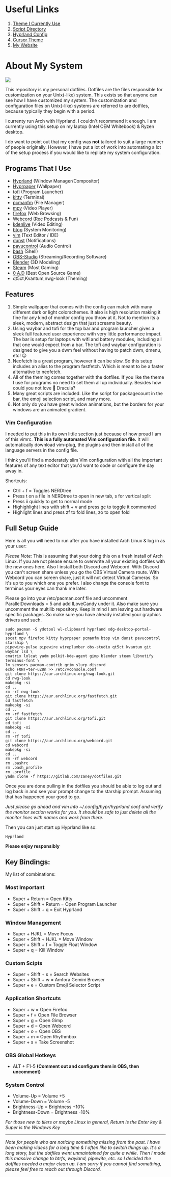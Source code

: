 # Useful Links
1. [Theme I Currently Use](https://draculatheme.com/)
2. [Script Directory](.local/bin)
3. [Hyprland Config](.config/hypr/hyprland.conf)
4. [Cursor Theme](.icons/GoogleDot-Blue)
5. [My Website](https://zaney.org/)

# About My System
![](.config/demo.png)

This repository is my personal dotfiles. Dotfiles are the files responsible for customization on your Unix(-like) system. This exists so that anyone can see how I have customized my system. The customization and configuration files on Unix(-like) systems are referred to are dotfiles, because typically they begin with a period.

I currenty run Arch with Hyprland. I couldn't recommend it enough. I am currently using this setup on my laptop (Intel OEM Whitebook) & Ryzen desktop.

I do want to point out that my config was **not** tailored to suit a large number of people originally. However, I have put a lot of work into automating a lot of the setup process if you would like to repliate my system configuration.

## Programs That I Use
- [Hyprland](https://hyprland.org/) (Window Manager/Compositor)
- [Hyprpaper](https://github.com/hyprwm/hyprpaper) (Wallpaper)
- [tofi](https://github.com/philj56/tofi) (Program Launcher)
- [kitty](https://github.com/kovidgoyal/kitty) (Terminal)
- [pcmanfm](https://github.com/lxde/pcmanfm) (File Manager)
- [mpv](https://mpv.io/) (Video Player)
- [firefox](https://www.mozilla.org/en-US/firefox/new/) (Web Browsing)
- [Webcord](https://github.com/SpacingBat3/WebCord) (Rec Podcasts & Fun)
- [kdenlive](https://kdenlive.org/en/) (Video Editing)
- [btop](https://github.com/aristocratos/btop) (System Monitoring)
- [vim](https://www.vim.org/) (Text Editor / IDE)
- [dunst](https://github.com/dunst-project/dunst) (Notifications)
- [pavucontrol](https://freedesktop.org/software/pulseaudio/pavucontrol/) (Audio Control)
- [bash](https://www.gnu.org/software/bash/) (Shell)
- [OBS-Studio](https://obsproject.com/) (Streaming/Recording Software)
- [Blender](https://www.blender.org/) (3D Modeling)
- [Steam](https://store.steampowered.com/) (Most Gaming)
- [0 A.D](https://play0ad.com/) (Best Open Source Game)
- qt5ct,Kvantum,nwg-look (Theming)

## Features

1. Simple wallpaper that comes with the config can match with many different dark or light colorschemes. It also is high resolution making it fine for any kind of monitor config you throw at it. Not to mention its a sleek, modern, abstract design that just screams beauty.
2. Using waybar and tofi for the top bar and program launcher gives a sleek full featured user experience with very little performance impact. The bar is setup for laptops with wifi and battery modules, including all that one would expect from a bar. The tofi and waybar configuration is designed to give you a dwm feel without having to patch dwm, dmenu, etc! 😉
3. Neofetch is a great program, however it can be slow. So this setup includes an alias to the program fastfetch. Which is meant to be a faster alternative to neofetch.
4. All of the theming comes together with the dotfiles. If you like the theme I use for programs no need to set them all up individually. Besides how could you not love 🧛 Dracula? 
5. Many great scripts are included. Like the script for packagecount in the bar, the emoji selection script, and many more. 
6. Not only do you have great window animations, but the borders for your windows are an animated gradient. 

### Vim Configuration

I needed to put this in its own little section just because of how proud I am of this vimrc. **This is a fully automated Vim configuration file.** It will automatically download vim-plug, the plugins and then install all of the language servers in the config file. 

I think you'll find a moderately slim Vim configuration with all the important features of any text editor that you'd want to code or configure the day away in. 

Shortcuts:
- Ctrl + f = Toggles NERDtree
- Press t on a file in NERDtree to open in new tab, s for vertical split
- Press ii quickly to get to normal mode
- Highighlight lines with shift + v and press gc to toggle it commented
- Highlight lines and press zf to fold lines, zo to open fold

## Full Setup Guide
Here is all you will need to run after you have installed Arch Linux & log in as your user:

*Please Note:* This is assuming that your doing this on a fresh install of Arch Linux. If you are not please ensure to overwrite all your existing dotfiles with the new ones here. Also I install both Discord and Webcord. With Discord you can't screen share unless you go the OBS Virtual Camera route. With Webcord you can screen share, just it will not detect Virtual Cameras. So it's up to you which one you prefer. I also change the console font to terminus your eyes can thank me later.

Please go into your /etc/pacman.conf file and uncomment ParallelDownloads = 5 and add ILoveCandy under it. Also make sure you uncomment the multilib repository. Keep in mind I am leaving out hardware specific packages. So make sure you have already installed your graphics drivers and such.

    sudo pacman -S ydotool wl-clipboard hyprland xdg-desktop-portal-hyprland \
    socat mpv firefox kitty hyprpaper pcmanfm btop vim dunst pavucontrol starship \
    pipewire-pulse pipewire wireplumber obs-studio qt5ct kvantum git waybar lsd \
    cmatrix lolcat yadm polkit-kde-agent gimp blender steam libnotify terminus-font \
    lm_sensors pacman-contrib grim slurp discord
    echo FONT=ter-u28n >> /etc/vconsole.conf
    git clone https://aur.archlinux.org/nwg-look.git
    cd nwg-look
    makepkg -si
    cd ..
    rm -rf nwg-look
    git clone https://aur.archlinux.org/fastfetch.git
    cd fastfetch
    makepkg -si
    cd ..
    rm -rf fastfetch
    git clone https://aur.archlinux.org/tofi.git
    cd tofi
    makepkg -si
    cd ..
    rm -rf tofi
    git clone https://aur.archlinux.org/webcord.git
    cd webcord
    makepkg -si
    cd ..
    rm -rf webcord
    rm .bashrc
    rm .bash_profile
    rm .profile
    yadm clone -f https://gitlab.com/zaney/dotfiles.git

Once you are done pulling in the dotfiles you should be able to log out and log back in and see your prompt change to the starship prompt. Assuming that has happened your good to go.

*Just please go ahead and vim into ~/.config/hypr/hyprland.conf and verify the monitor section works for you. It should be safe to just delete all the monitor lines with names and work from there.* 

Then you can just start up Hyprland like so:

    Hyprland

**Please enjoy responsibly**

## Key Bindings:

My list of combinations:

### Most Important
- Super + Return = Open Kitty
- Super + Shift + Return = Open Program Launcher
- Super + Shift + q = Exit Hyprland
### Window Management
- Super + HJKL = Move Focus
- Super + Shift + HJKL = Move Window
- Super + Shift + f = Toggle Float Window
- Super + q = Kill Window
### Custom Scipts
- Super + Shift + s = Search Websites
- Super + Shift + w = Amfora Gemini Browser
- Super + e = Custom Emoji Selector Script 
### Application Shortcuts
- Super + w = Open Firefox
- Super + f = Open File Browser
- Super + g = Open Gimp
- Super + d = Open Webcord
- Super + o = Open OBS
- Super + m = Open Rhythmbox
- Super + s = Take Screenshot
### OBS Global Hotkeys
- ALT + F1-5 **(Comment out and configure them in OBS, then uncomment)**
### System Control
- Volume-Up = Volume +5
- Volume-Down = Volume -5
- Brightness-Up = Brightness +10%
- Brightness-Down = Brightness -10%

*For those new to tilers or maybe Linux in general, Return is the Enter key & Super is the Windows Key*

---

*Note for people who are noticing something missing from the past. I have been making videos for a long time & I often like to switch things up. It's a long story, but the dotfiles went unmaintained for quite a while. Then I made this massive change to btrfs, wayland, pipewite, etc. so I decided the dotfiles needed a major clean up. I am sorry if you cannot find something, please feel free to reach out through Discord.*

